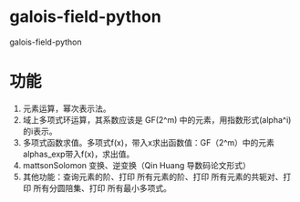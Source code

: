 # galois-field-python
galois-field-python

# 功能
1. 元素运算，幂次表示法。
2. 域上多项式环运算，其系数应该是 GF(2^m) 中的元素，用指数形式(alpha^i)的i表示。
3. 多项式函数求值。多项式f(x)，带入x求出函数值：GF（2^m）中的元素alphas_exp带入f(x)，求出值。
4. mattsonSolomon 变换、逆变换（Qin Huang 导数码论文形式）
5. 其他功能：查询元素的阶、打印 所有元素的阶、打印 所有元素的共轭对、打印 所有分圆陪集、打印 所有最小多项式。
